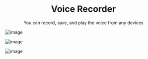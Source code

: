 <h1 align="center">
	Voice Recorder
</h1>

<p align="center">
	You can record, save, and play the voice from any devices
</p>

![image](https://user-images.githubusercontent.com/109362950/225239673-060af360-b85f-482e-946c-d30e614ee7c3.png)

![image](https://user-images.githubusercontent.com/109362950/225239723-cf0a268b-4982-41e3-96d0-4f6f8af869a6.png)

![image](https://user-images.githubusercontent.com/109362950/225239790-a312f7bf-8d5c-4493-a93e-2a2298d10ef6.png)
